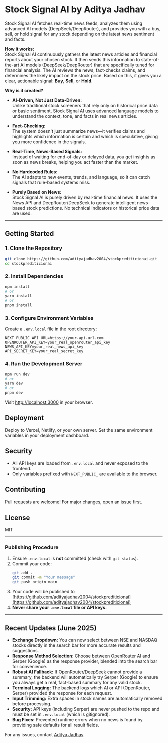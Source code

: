 # Stock Signal AI by Aditya Jadhav

Stock Signal AI fetches real-time news feeds, analyzes them using advanced AI models (DeepSeek/DeepRouter), and provides you with a buy, sell, or hold signal for any stock depending on the latest news sentiment and facts.

**How it works:**  
Stock Signal AI continuously gathers the latest news articles and financial reports about your chosen stock. It then sends this information to state-of-the-art AI models (DeepSeek/DeepRouter) that are specifically tuned for financial analysis. The AI reviews the news, fact-checks claims, and determines the likely impact on the stock price. Based on this, it gives you a clear, actionable signal: **Buy**, **Sell**, or **Hold**.

**Why is it created?**  
- **AI-Driven, Not Just Data-Driven:**  
  Unlike traditional stock screeners that rely only on historical price data or basic sentiment, Stock Signal AI uses advanced language models to understand the context, tone, and facts in real news articles.

- **Fact-Checking:**  
  The system doesn't just summarize news—it verifies claims and highlights which information is certain and which is speculative, giving you more confidence in the signals.

- **Real-Time, News-Based Signals:**  
  Instead of waiting for end-of-day or delayed data, you get insights as soon as news breaks, helping you act faster than the market.

- **No Hardcoded Rules:**  
  The AI adapts to new events, trends, and language, so it can catch signals that rule-based systems miss.

- **Purely Based on News:**  
  Stock Signal AI is purely driven by real-time financial news. It uses the News API and DeepRouter/DeepSeek to generate intelligent news-based stock predictions. No technical indicators or historical price data are used.

---

## Getting Started

### 1. Clone the Repository
```sh
git clone https://github.com/adityajadhav2004/stockprediticionai.git
cd stockprediticionai
```

### 2. Install Dependencies
```sh
npm install
# or
yarn install
# or
pnpm install
```

### 3. Configure Environment Variables
Create a `.env.local` file in the root directory:
```env
NEXT_PUBLIC_API_URL=https://your-api-url.com
OPENROUTER_API_KEY=your_real_openrouter_api_key
NEWS_API_KEY=your_real_news_api_key
API_SECRET_KEY=your_real_secret_key
```


### 4. Run the Development Server
```sh
npm run dev
# or
yarn dev
# or
pnpm dev
```
Visit [http://localhost:3000](http://localhost:3000) in your browser.

## Deployment
Deploy to Vercel, Netlify, or your own server. Set the same environment variables in your deployment dashboard.

## Security
- All API keys are loaded from `.env.local` and never exposed to the frontend.
- Only variables prefixed with `NEXT_PUBLIC_` are available to the browser.


## Contributing
Pull requests are welcome! For major changes, open an issue first.

## License
MIT

---

### Publishing Procedure
1. Ensure `.env.local` is **not** committed (check with `git status`).
2. Commit your code:
   ```sh
   git add .
   git commit -m "Your message"
   git push origin main
   ```
3. Your code will be published to [https://github.com/adityajadhav2004/stockprediticionai](https://github.com/adityajadhav2004/stockprediticionai)
4. **Never share your `.env.local` file or API keys.**

---

## Recent Updates (June 2025)

- **Exchange Dropdown:** You can now select between NSE and NASDAQ stocks directly in the search bar for more accurate results and suggestions.
- **Response Method Selection:** Choose between OpenRouter AI and Serper (Google) as the response provider, blended into the search bar for convenience.
- **Robust AI Fallback:** If OpenRouter/DeepSeek cannot provide a summary, the backend will automatically try Serper (Google) to ensure you always get a real, fact-based summary for any valid stock.
- **Terminal Logging:** The backend logs which AI or API (OpenRouter, Serper) provided the response for each request.
- **Input Trimming:** Extra spaces in stock names are automatically removed before processing.
- **Security:** API keys (including Serper) are never pushed to the repo and must be set in `.env.local` (which is gitignored).
- **Bug Fixes:** Prevented runtime errors when no news is found by providing safe defaults for all result fields.

For any issues, contact [Aditya Jadhav](https://www.linkedin.com/in/aditya-jadhav-coder/).
